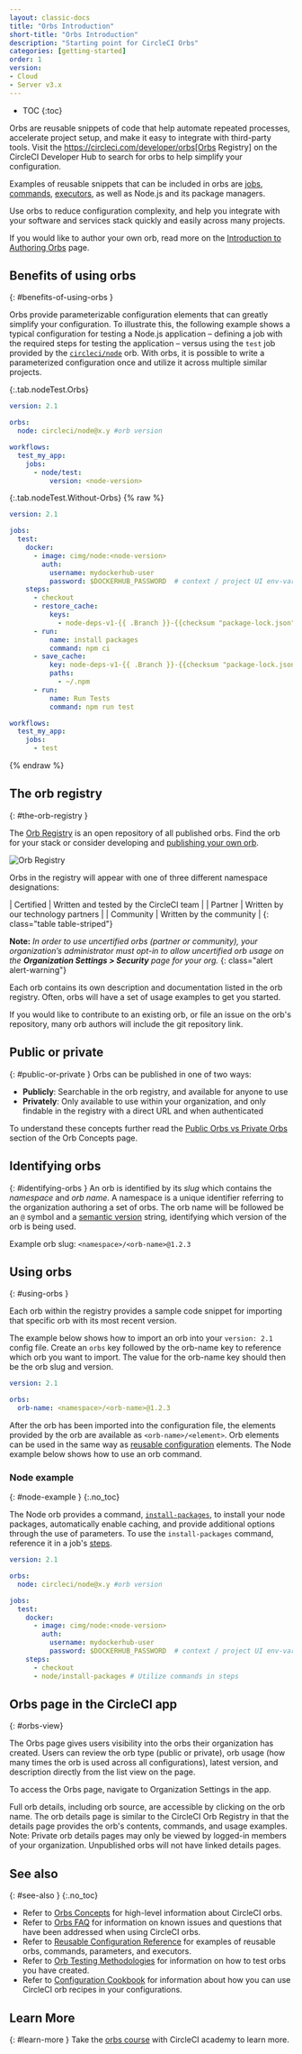 ```yaml
---
layout: classic-docs
title: "Orbs Introduction"
short-title: "Orbs Introduction"
description: "Starting point for CircleCI Orbs"
categories: [getting-started]
order: 1
version:
- Cloud
- Server v3.x
---
```


* TOC
{:toc}

Orbs are reusable snippets of code that help automate repeated processes, accelerate project setup, and make it easy to integrate with third-party tools. Visit the https://circleci.com/developer/orbs[Orbs Registry] on the CircleCI Developer Hub to search for orbs to help simplify your configuration.

Examples of reusable snippets that can be included in orbs are [jobs]({{site.baseurl}}/2.0/reusing-config/#authoring-parameterized-jobs), [commands]({{site.baseurl}}/2.0/reusing-config/#authoring-reusable-commands), [executors]({{site.baseurl}}/2.0/reusing-config/#executor), as well as Node.js and its package managers.

Use orbs to reduce configuration complexity, and help you integrate with your software and services stack quickly and easily across many projects.

If you would like to author your own orb, read more on the [Introduction to Authoring Orbs]({{site.baseurl}}/2.0/orb-author-intro/) page.

## Benefits of using orbs
{: #benefits-of-using-orbs }

Orbs provide parameterizable configuration elements that can greatly simplify your configuration. To illustrate this, the following example shows a typical configuration for testing a Node.js application – defining a job with the required steps for testing the application – versus using the `test` job provided by the [`circleci/node`](https://circleci.com/developer/orbs/orb/circleci/node) orb. With orbs, it is possible to write a parameterized configuration once and utilize it across multiple similar projects.

{:.tab.nodeTest.Orbs}
```yaml
version: 2.1

orbs:
  node: circleci/node@x.y #orb version

workflows:
  test_my_app:
    jobs:
      - node/test:
          version: <node-version>
```

{:.tab.nodeTest.Without-Orbs}
{% raw %}
```yaml
version: 2.1

jobs:
  test:
    docker:
      - image: cimg/node:<node-version>
        auth:
          username: mydockerhub-user
          password: $DOCKERHUB_PASSWORD  # context / project UI env-var reference
    steps:
      - checkout
      - restore_cache:
          keys:
            - node-deps-v1-{{ .Branch }}-{{checksum "package-lock.json"}}
      - run:
          name: install packages
          command: npm ci
      - save_cache:
          key: node-deps-v1-{{ .Branch }}-{{checksum "package-lock.json"}}
          paths:
            - ~/.npm
      - run:
          name: Run Tests
          command: npm run test

workflows:
  test_my_app:
    jobs:
      - test

```
{% endraw %}

## The orb registry
{: #the-orb-registry }

The [Orb Registry](https://circleci.com/developer/orbs) is an open repository of all published orbs. Find the orb for your stack or consider developing and [publishing your own orb]({{site.baseurl}}/2.0/orb-author-intro/).

![Orb Registry]({{site.baseurl}}/assets/img/docs/orbs-registry.png)

Orbs in the registry will appear with one of three different namespace designations:

| Certified | Written and tested by the CircleCI team |
| Partner | Written by our technology partners |
| Community | Written by the community |
{: class="table table-striped"}

**Note:** _In order to use uncertified orbs (partner or community), your organization’s administrator must opt-in to allow uncertified orb usage on the **Organization Settings > Security** page for your org._
{: class="alert alert-warning"}

Each orb contains its own description and documentation listed in the orb registry. Often, orbs will have a set of usage examples to get you started.

If you would like to contribute to an existing orb, or file an issue on the orb's repository, many orb authors will include the git repository link.

## Public or private
{: #public-or-private }
Orbs can be published in one of two ways:

* **Publicly**: Searchable in the orb registry, and available for anyone to use 
* **Privately**: Only available to use within your organization, and only findable in the registry with a direct URL and when authenticated 

To understand these concepts further read the [Public Orbs vs Private Orbs]({{site.baseurl}}/2.0/orb-concepts/#private-orbs-vs-public-orbs) section of the Orb Concepts page.

## Identifying orbs
{: #identifying-orbs }
An orb is identified by its _slug_ which contains the _namespace_ and _orb name_. A namespace is a unique identifier referring to the organization authoring a set of orbs. The orb name will be followed be an `@` symbol and a [semantic version]({{site.baseurl}}/2.0/orb-concepts/#semantic-versioning) string, identifying which version of the orb is being used.

Example orb slug: `<namespace>/<orb-name>@1.2.3`

## Using orbs
{: #using-orbs }

Each orb within the registry provides a sample code snippet for importing that specific orb with its most recent version.

The example below shows how to import an orb into your `version: 2.1` config file. Create an `orbs` key followed by the orb-name key to reference which orb you want to import. The value for the orb-name key should then be the orb slug and version.

```yaml
version: 2.1

orbs:
  orb-name: <namespace>/<orb-name>@1.2.3
```

After the orb has been imported into the configuration file, the elements provided by the orb are available as `<orb-name>/<element>`. Orb elements can be used in the same way as [reusable configuration]({{site.baseurl}}/2.0/reusing-config/) elements. The Node example below shows how to use an orb command.

### Node example
{: #node-example }
{:.no_toc}

The Node orb provides a command, [`install-packages`](https://circleci.com/developer/orbs/orb/circleci/node#commands-install-packages), to install your node packages, automatically enable caching, and provide additional options through the use of parameters. To use the `install-packages` command, reference it in a job's [steps]({{site.baseurl}}/2.0/configuration-reference/#steps).

```yaml
version: 2.1

orbs:
  node: circleci/node@x.y #orb version

jobs:
  test:
    docker:
      - image: cimg/node:<node-version>
        auth:
          username: mydockerhub-user
          password: $DOCKERHUB_PASSWORD  # context / project UI env-var reference
    steps:
      - checkout
      - node/install-packages # Utilize commands in steps
```

## Orbs page in the CircleCI app
{: #orbs-view}

The Orbs page gives users visibility into the orbs their organization has created. Users can review the orb type (public or private), orb usage (how many times the orb is used across all configurations), latest version, and description directly from the list view on the page.

To access the Orbs page, navigate to Organization Settings in the app.

Full orb details, including orb source, are accessible by clicking on the orb name. The orb details page is similar to the CircleCI Orb Registry in that the details page provides the orb's contents, commands, and usage examples. Note: Private orb details pages may only be viewed by logged-in members of your organization. Unpublished orbs will not have linked details pages.


## See also
{: #see-also }
{:.no_toc}

- Refer to [Orbs Concepts]({{site.baseurl}}/2.0/orb-concepts/) for high-level information about CircleCI orbs.
- Refer to [Orbs FAQ]({{site.baseurl}}/2.0/orbs-faq/) for information on known issues and questions that have been addressed when using CircleCI orbs.
- Refer to [Reusable Configuration Reference]({{site.baseurl}}/2.0/reusing-config/) for examples of reusable orbs, commands, parameters, and executors.
- Refer to [Orb Testing Methodologies]({{site.baseurl}}/2.0/testing-orbs/) for information on how to test orbs you have created.
- Refer to [Configuration Cookbook]({{site.baseurl}}/2.0/configuration-cookbook/) for information about how you can use CircleCI orb recipes in your configurations.

## Learn More
{: #learn-more }
Take the [orbs course](https://academy.circleci.com/orbs-course?access_code=public-2021) with CircleCI academy to learn more.
